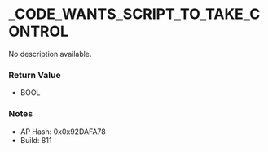 # _CODE_WANTS_SCRIPT_TO_TAKE_CONTROL

No description available.

### Return Value
* BOOL

### Notes
* AP Hash: 0x0x92DAFA78
* Build: 811

